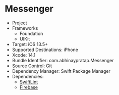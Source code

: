 # Messenger

- [Project](https://github.com/abhinaypratap/Messenger)
- Frameworks
    - Foundation
    - UIKit
- Target: iOS 13.5+
- Supported Destinations: iPhone
- Xcode: 14.1
- Bundle Identifier: com.abhinaypratap.Messenger
- Source Control: Git
- Dependency Manager: Swift Package Manager
- Dependencies:
    - [SwiftLint](https://github.com/realm/SwiftLint)
    - [Firebase](https://github.com/firebase/firebase-ios-sdk)
